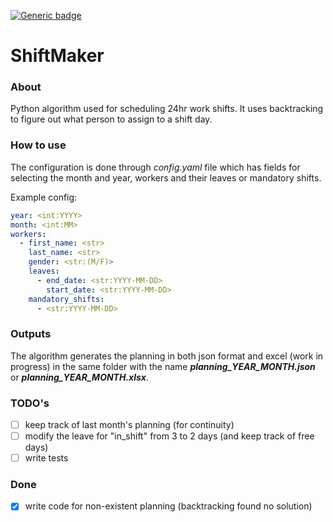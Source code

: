 [![Generic badge](https://img.shields.io/badge/python_version-3.9.0-blue.svg)](https://shields.io/)
# ShiftMaker

### About
Python algorithm used for scheduling 24hr work shifts. It uses backtracking to figure out
what person to assign to a shift day.

### How to use
The configuration is done through _config.yaml_ file which has fields for selecting the month and year,
 workers and their leaves or mandatory shifts.

Example config:

```yaml
year: <int:YYYY>
month: <int:MM>
workers: 
  - first_name: <str>
    last_name: <str>
    gender: <str:(M/F)>
    leaves: 
      - end_date: <str:YYYY-MM-DD>
        start_date: <str:YYYY-MM-DD>
    mandatory_shifts: 
      - <str:YYYY-MM-DD>
```

### Outputs
The algorithm generates the planning in both json format and excel (work in progress) in the same folder
with the name ___planning_YEAR_MONTH.json___ or ___planning_YEAR_MONTH.xlsx___.

### TODO's
 -[ ] keep track of last month's planning (for continuity)
 -[ ] modify the leave for "in_shift" from 3 to 2 days (and keep track of free days)
 -[ ] write tests

### Done
 -[x] write code for non-existent planning (backtracking found no solution)
